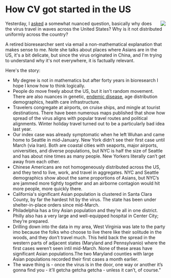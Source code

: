 # How CV got started in the US
<img src="http://scripting.com/images/2020/04/05/usMap.png" border="0" align="right">Yesterday, I <a href="http://scripting.com/2020/04/04.html#a152322">asked</a> a somewhat nuanced question, basically why does the virus travel in waves across the United States? Why is it not distributed uniformly across the country? 

A retired bioresearcher sent via email a non-mathematical explanation that makes sense to me. Note she talks about places where Asians are in the US, it's a bit delicate, but since the virus originated in China, and I'm trying to understand why it's not everywhere, it is factually relevant.

Here's the story:
* My degree is not in mathematics but after forty years in bioresearch I hope I know how to think logically. 
* People do move freely about the US, but it isn’t random movement. There are also nuances in genetic, <a href="https://en.wikipedia.org/wiki/Endemic_(epidemiology)">endemic disease</a>, age distribution demographics, health care infrastructure.
* Travelers congregate at airports, on cruise ships, and mingle at tourist destinations. There have been numerous maps published that show how spread of the virus aligns with popular travel routes and political alignments. Winter holiday travel turned out to be a particularly bad idea last year.
* Our index case was already symptomatic when he left Wuhan and came home to Seattle in mid-January. New York didn’t see their first case until March (via Iran). Both are coastal cities with seaports, major airports, universities, and diverse populations, but NYC is half the size of Seattle and has about nine times as many people. New Yorkers literally can’t get away from each other.
* Chinese Americans are not homogeneously distributed across the US, and they tend to live, work, and travel in aggregates. NYC and Seattle demographics show about the same proportions of Asians, but NYC’s are jammed more tightly together and an airborne contagion would hit more people, more quickly there. 
* California's significant Asian population is clustered in Santa Clara County, by far the hardest hit by the virus. The state has been under shelter-in-place orders since mid-March. 
* Philadelphia has a tiny Asian population and they’re all in one district. Philly also has a very large and well-equipped hospital in Center City; they’re prepared.
* Drilling down into the data in my area, West Virginia was late to the party imo because the folks who choose to live there like their solitude in the woods, and they don’t travel much. This held back the spread in the western parts of adjacent states (Maryland and Pennsylvanio) where the first cases weren’t seen intil mid-March. None of these areas have  significant Asian populations.The two Maryland counties with large Asian populations recorded their first cases a month earlier.
* The wave thing is - once the virus is in the door, one way or another it’s gonna find you - it’ll getcha getcha getcha - unless it can’t, of course."

